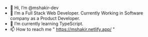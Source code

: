 - 👋 Hi, I’m @mshakir-dev
- 👀 I’m a Full Stack Web Developer. Currently Working in Software company as a Product Developer.
- 🌱 I’m currently learning TypeScript.
- 📫 How to reach me " https://mshakir.netlify.app/ "

